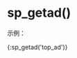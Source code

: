 # sp_getad()

示例：

<?php
$ad_name='top_ad';
$ad_content=sp_getad('top_ad');    //获取广告内容
echo $ad_content;
模板中用法：

<div>
    {:sp_getad('top_ad')}<!--top_ad是后台设置的广告名称-->
</div>
